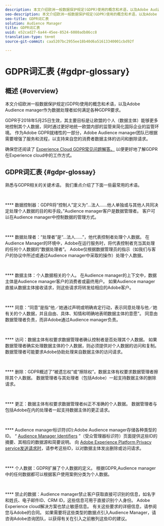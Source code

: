 ```yaml
---
description: 本文介绍欧洲一般数据保护规定(GDPR)使用的概念和术语，以及Adobe Audience manager作为数据处理者如何满足各种GDPR要求。
seo-description: 本文介绍欧洲一般数据保护规定(GDPR)使用的概念和术语，以及Adobe Audience manager作为数据处理者如何满足各种GDPR要求。
seo-title: GDPR词汇表
solution: Audience Manager
title: GDPR词汇表
uuid: e52cad27-6a44-45ee-8524-6080adb86cc8
translation-type: tm+mt
source-git-commit: caa5207bc2955ee18b40d6a51613340001cbd92f

---
```



# GDPR词汇表 {#gdpr-glossary}

## 概述 {#overview}

本文介绍欧洲一般数据保护规定(GDPR)使用的概念和术语，以及Adobe Audience manager作为数据处理者如何满足各种GDPR要求。

GDPR于2018年5月25日生效，其主要目标是让欧盟的个人（数据主体）能够更多地控制其个人数据，同时通过更好地统一欧盟内部的监管来简化国际企业的监管环境。 作为Adobe GDPR就绪性的一部分，Adobe Audience manager团队已根据需要增强了服务和流程，以支持来自您的消费者数据主体的访问和删除请求。

确保您还阅读了 [Experience Cloud GDPR常见问题解答。](https://www.adobe.io/apis/cloudplatform/gdpr/docs/alldocs.html#!api-specification/markdown/narrative/gdpr/gdpr-faq.md) 以便更好地了解GDPR在Experience cloud中的工作方式。

## GDPR词汇表 {#gdpr-glossay}

熟悉与GDPR相关的关键术语。 我们重点介绍了下面一些最常用的术语。

 

**** 数据控制器：GDPR将“控制人”定义为“...法人……他人单独或与其他人共同决定处理个人数据的目的和手段。”Audience manager客户是数据管理者。 客户可以在Audience manager中控制数据的管理方式。

 

**** 数据处理者：“处理者”是“...法人……”，他代表控制者处理个人数据。 在Audience Manager的环境中，Adobe在运行服务时，将代表控制者充当其处理的任何个人数据的“数据处理者”。 Adobe仅根据数据管理员的指示（如我们与客户的协议中所述或通过Audience manager中采取的操作）处理个人数据。

 

**** 数据主体：个人数据相关的个人。 在Audience manager的上下文中，数据主体是Audience manager客户的消费者或最终用户。 如果Audience manager直接从数据主体接收请求，则这些请求将转发给相应的Adobe客户。

 

**** 同意：“同意”是指“他／她通过声明或明确肯定行动，表示同意处理与他／她有关的个人数据，并且自由、具体、知情和明确地表明数据主体的意愿”。 同意由数据管理者负责，而非Adobe通过Audience manager负责。

 

**** 访问：数据主体有权要求数据管理者确认控制者是否处理其个人数据。 如果数据管理者确实处理数据主体的个人数据，则必须提供对个人数据的访问和复制。 数据管理者可能要求Adobe协助处理来自数据主体的访问请求。

 

**** 删除：GDPR概述了“被遗忘权”或“擦除权”。数据主体有权要求数据管理者擦除其个人数据。 数据管理者与其处理者（包括Adobe）一起支持数据主体的删除请求。

 

**** 更正：数据主体有权要求数据管理者纠正不准确的个人数据。 数据管理者与包括Adobe在内的处理者一起支持数据主体的更正请求。

 

**** Audience manager标识符(ID):Adobe Audience manager存储各种类型的ID。 “ [Audience Manager Identifiers](data-privacy-ids.md) ”（受众管理器标识符）页面提供这些ID的摘要、其相应的数据源和简要说明。 向 [Adobe Experience Platform Privacy service发送请求时](https://www.adobe.io/apis/experienceplatform/home/services/privacy-service.html)，请参考这些ID，以对数据主体发出删除或访问请求。

 

**** 个人数据：GDPR扩展了个人数据的定义。 根据GDPR,Audience manager中的任何数据都可以根据客户使用案例分类为个人数据。

 

**** 禁止的数据：Audience manager禁止客户获取直接可识别的信息，如名字和姓氏、电子邮件ID、CRM ID，这些信息可用于直接识别个人身份。 Adobe Experience cloud解决方案也禁止敏感信息。 有关这些要求的详细信息，请参阅您与Adobe的合同。 如果需要将这些类型的数据点引入Audience Manager，请咨询Adobe咨询团队，以获得有关在引入之前散列这些ID的建议。
